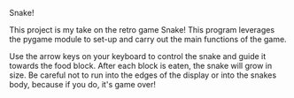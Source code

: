 Snake!

This project is my take on the retro game Snake! This program leverages the pygame module to set-up and carry out the main functions of the game.

Use the arrow keys on your keyboard to control the snake and guide it towards the food block. After each block is eaten, the snake will grow in size. Be careful not to run into the edges of the display or into the snakes body, because if you do, it's game over!
